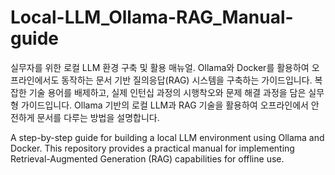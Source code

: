 # Local-LLM_Ollama-RAG_Manual-guide
실무자를 위한 로컬 LLM 환경 구축 및 활용 매뉴얼. Ollama와 Docker를 활용하여 오프라인에서도 동작하는 문서 기반 질의응답(RAG) 시스템을 구축하는 가이드입니다. 복잡한 기술 용어를 배제하고, 실제 인턴십 과정의 시행착오와 문제 해결 과정을 담은 실무형 가이드입니다. Ollama 기반의 로컬 LLM과 RAG 기술을 활용하여 오프라인에서 안전하게 문서를 다루는 방법을 설명합니다.

A step-by-step guide for building a local LLM environment using Ollama and Docker. This repository provides a practical manual for implementing Retrieval-Augmented Generation (RAG) capabilities for offline use.
